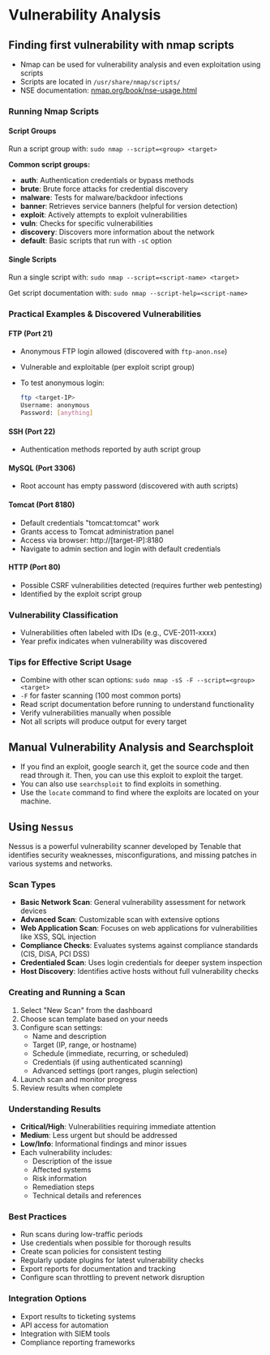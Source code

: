 # Vulnerability Analysis

## Finding first vulnerability with nmap scripts

- Nmap can be used for vulnerability analysis and even exploitation using scripts
- Scripts are located in `/usr/share/nmap/scripts/`
- NSE documentation: [nmap.org/book/nse-usage.html](https://nmap.org/book/nse-usage.html)

### Running Nmap Scripts

#### Script Groups

Run a script group with: `sudo nmap --script=<group> <target>`

**Common script groups:**

- **auth**: Authentication credentials or bypass methods
- **brute**: Brute force attacks for credential discovery
- **malware**: Tests for malware/backdoor infections
- **banner**: Retrieves service banners (helpful for version detection)
- **exploit**: Actively attempts to exploit vulnerabilities
- **vuln**: Checks for specific vulnerabilities
- **discovery**: Discovers more information about the network
- **default**: Basic scripts that run with `-sC` option

#### Single Scripts

Run a single script with: `sudo nmap --script=<script-name> <target>`

Get script documentation with: `sudo nmap --script-help=<script-name>`

### Practical Examples & Discovered Vulnerabilities

#### FTP (Port 21)

- Anonymous FTP login allowed (discovered with `ftp-anon.nse`)
- Vulnerable and exploitable (per exploit script group)
- To test anonymous login:

  ```bash
  ftp <target-IP>
  Username: anonymous
  Password: [anything]
  ```

#### SSH (Port 22)

- Authentication methods reported by auth script group

#### MySQL (Port 3306)

- Root account has empty password (discovered with auth scripts)

#### Tomcat (Port 8180)

- Default credentials "tomcat:tomcat" work
- Grants access to Tomcat administration panel
- Access via browser: http://[target-IP]:8180
- Navigate to admin section and login with default credentials

#### HTTP (Port 80)

- Possible CSRF vulnerabilities detected (requires further web pentesting)
- Identified by the exploit script group

### Vulnerability Classification

- Vulnerabilities often labeled with IDs (e.g., CVE-2011-xxxx)
- Year prefix indicates when vulnerability was discovered

### Tips for Effective Script Usage

- Combine with other scan options: `sudo nmap -sS -F --script=<group> <target>`
- `-F` for faster scanning (100 most common ports)
- Read script documentation before running to understand functionality
- Verify vulnerabilities manually when possible
- Not all scripts will produce output for every target

## Manual Vulnerability Analysis and Searchsploit

- If you find an exploit, google search it, get the source code and then read through it. Then, you can use this exploit to exploit the target.
- You can also use `searchsploit` to find exploits in something.
- Use the `locate` command to find where the exploits are located on your machine.

## Using `Nessus`

Nessus is a powerful vulnerability scanner developed by Tenable that identifies security weaknesses, misconfigurations, and missing patches in various systems and networks.

### Scan Types

- **Basic Network Scan**: General vulnerability assessment for network devices
- **Advanced Scan**: Customizable scan with extensive options
- **Web Application Scan**: Focuses on web applications for vulnerabilities like XSS, SQL injection
- **Compliance Checks**: Evaluates systems against compliance standards (CIS, DISA, PCI DSS)
- **Credentialed Scan**: Uses login credentials for deeper system inspection
- **Host Discovery**: Identifies active hosts without full vulnerability checks

### Creating and Running a Scan

1. Select "New Scan" from the dashboard
2. Choose scan template based on your needs
3. Configure scan settings:
   - Name and description
   - Target (IP, range, or hostname)
   - Schedule (immediate, recurring, or scheduled)
   - Credentials (if using authenticated scanning)
   - Advanced settings (port ranges, plugin selection)
4. Launch scan and monitor progress
5. Review results when complete

### Understanding Results

- **Critical/High**: Vulnerabilities requiring immediate attention
- **Medium**: Less urgent but should be addressed
- **Low/Info**: Informational findings and minor issues
- Each vulnerability includes:
  - Description of the issue
  - Affected systems
  - Risk information
  - Remediation steps
  - Technical details and references

### Best Practices

- Run scans during low-traffic periods
- Use credentials when possible for thorough results
- Create scan policies for consistent testing
- Regularly update plugins for latest vulnerability checks
- Export reports for documentation and tracking
- Configure scan throttling to prevent network disruption

### Integration Options

- Export results to ticketing systems
- API access for automation
- Integration with SIEM tools
- Compliance reporting frameworks
